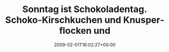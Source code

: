 ---
retweeted: false
source: <a href="http://twitter.com" rel="nofollow">Twitter Web Client</a>
entities:
  hashtags:
  - text: glueck
    indices:
    - '83'
    - '90'
  symbols: []
  user_mentions: []
  urls: []
display_text_range:
- '0'
- '90'
favorite_count: '0'
id_str: '1167071295'
truncated: false
retweet_count: '0'
id: '1167071295'
created_at: Sun Feb 01 16:02:27 +0000 2009
favorited: false
full_text: 'Sonntag ist Schokoladentag. Schoko-Kirschkuchen und Knusperflocken und
  Schoko pur. #glueck'
lang: de
tags:
- glueck
- pesos/twitter
date: '2009-02-01T16:02:27+00:00'
src: https://twitter.com/bascht/status/1167071295
original_url: https://twitter.com/bascht/status/1167071295
type: twitter_tweet
text: 'Sonntag ist Schokoladentag. Schoko-Kirschkuchen und Knusperflocken und Schoko
  pur. #glueck'
title: 'Sonntag ist Schokoladentag. Schoko-Kirschkuchen und Knusperflocken und '

---